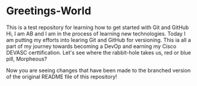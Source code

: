 # Greetings-World
This is a test repository for learning how to get started with Git and GitHub
Hi, I am AB and I am in the process of learning new technologies. Today I am putting my efforts into learing Git and GitHub for versioning.
This ia all a part of my journey towards becoming a DevOp and earning my Cisco DEVASC certtification.
Let's see where the rabbit-hole takes us, red or blue pill, Morpheous?

Now you are seeing changes that have been made to the branched version of the original README file of this repository!
